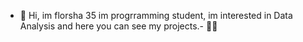 - 👋 Hi, im florsha 35 im progrramming student, im interested in Data Analysis and here you can see my projects.- 
 👩‍💻
